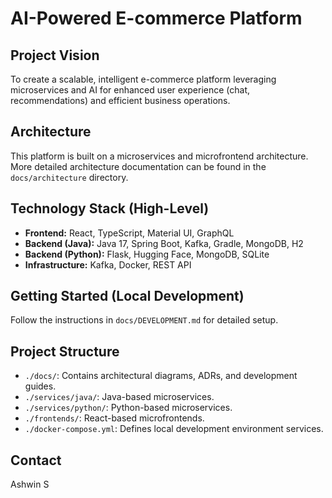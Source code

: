 # AI-Powered E-commerce Platform

## Project Vision
To create a scalable, intelligent e-commerce platform leveraging microservices and AI for enhanced user experience (chat, recommendations) and efficient business operations.

## Architecture
This platform is built on a microservices and microfrontend architecture. More detailed architecture documentation can be found in the `docs/architecture` directory.

## Technology Stack (High-Level)
-   **Frontend:** React, TypeScript, Material UI, GraphQL
-   **Backend (Java):** Java 17, Spring Boot, Kafka, Gradle, MongoDB, H2
-   **Backend (Python):** Flask, Hugging Face, MongoDB, SQLite
-   **Infrastructure:** Kafka, Docker, REST API

## Getting Started (Local Development)
Follow the instructions in `docs/DEVELOPMENT.md` for detailed setup.

## Project Structure
-   `./docs/`: Contains architectural diagrams, ADRs, and development guides.
-   `./services/java/`: Java-based microservices.
-   `./services/python/`: Python-based microservices.
-   `./frontends/`: React-based microfrontends.
-   `./docker-compose.yml`: Defines local development environment services.

## Contact
Ashwin S